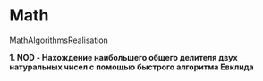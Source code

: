 # Math
MathAlgorithmsRealisation

**1. NOD - Нахождение наибольшего общего делителя двух натуральных чисел с помощью быстрого алгоритма Евклида**
